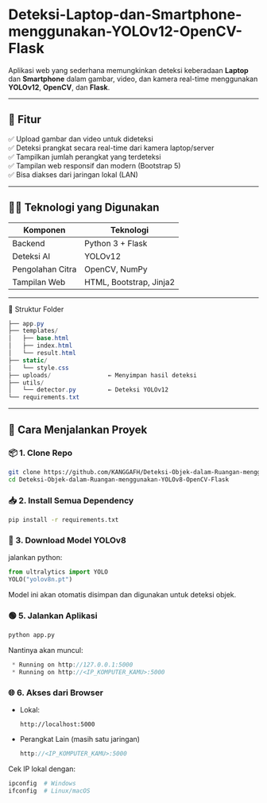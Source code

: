 # Deteksi-Laptop-dan-Smartphone-menggunakan-YOLOv12-OpenCV-Flask

Aplikasi web yang sederhana memungkinkan deteksi keberadaan **Laptop** dan **Smartphone** dalam gambar, video, dan kamera real-time menggunakan **YOLOv12**, **OpenCV**, dan **Flask**.

---

## 🎯 Fitur

✅ Upload gambar dan video untuk dideteksi  
✅ Deteksi prangkat secara real-time dari kamera laptop/server  
✅ Tampilkan jumlah perangkat yang terdeteksi  
✅ Tampilan web responsif dan modern (Bootstrap 5)  
✅ Bisa diakses dari jaringan lokal (LAN)

---

## 🧑‍💻 Teknologi yang Digunakan

| Komponen       | Teknologi                     |
|----------------|-------------------------------|
| Backend        | Python 3 + Flask              |
| Deteksi AI     | YOLOv12       |
| Pengolahan Citra | OpenCV, NumPy               |
| Tampilan Web   | HTML, Bootstrap, Jinja2       |

---

📂 Struktur Folder
```csharp
├── app.py
├── templates/
│   ├── base.html
│   ├── index.html
│   └── result.html
├── static/
│   └── style.css
├── uploads/                ← Menyimpan hasil deteksi
├── utils/
│   └── detector.py         ← Deteksi YOLOv12
└── requirements.txt
```

---

## 🚀 Cara Menjalankan Proyek

### 📦 1. Clone Repo
```bash
git clone https://github.com/KANGGAFH/Deteksi-Objek-dalam-Ruangan-menggunakan-YOLOv8-OpenCV-Flask.git
cd Deteksi-Objek-dalam-Ruangan-menggunakan-YOLOv8-OpenCV-Flask
```

### 📥 2. Install Semua Dependency
```bash
pip install -r requirements.txt
```

### 🧠 3. Download Model YOLOv8
jalankan python:
```python
from ultralytics import YOLO
YOLO("yolov8n.pt")
```
Model ini akan otomatis disimpan dan digunakan untuk deteksi objek.

### 🟢 5. Jalankan Aplikasi
```bash
python app.py
```
Nantinya akan muncul:
```csharp
 * Running on http://127.0.0.1:5000
 * Running on http://<IP_KOMPUTER_KAMU>:5000
```

### 🌐 6. Akses dari Browser
- Lokal:
  ```arduino
  http://localhost:5000
  ```
- Perangkat Lain (masih satu jaringan)
  ```cpp
  http://<IP_KOMPUTER_KAMU>:5000
  ```
Cek IP lokal dengan:
```bash
ipconfig  # Windows
ifconfig  # Linux/macOS
```



